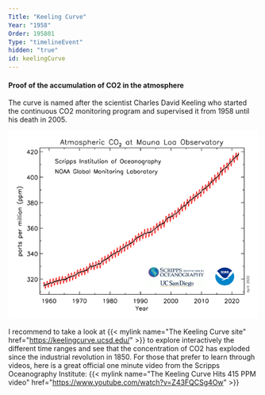 ```yaml
---
Title: "Keeling Curve"
Year: "1958"
Order: 195801
Type: "timelineEvent"
hidden: "true"
id: keelingCurve
---
```


#### Proof of the accumulation of CO2 in the atmosphere

The curve is named after the scientist Charles David Keeling who started the continuous CO2 monitoring program and supervised it from 1958 until his death in 2005.

![](/img/ecology/timelines/main/co2_data_mlo.png)

I recommend to take a look at {{< mylink name="The Keeling Curve site" href="https://keelingcurve.ucsd.edu/"  >}} to explore interactively the different time ranges and see that the concentration of CO2 has exploded since the industrial revolution in 1850. For those that prefer to learn through videos, here is a great official one minute video from the Scripps Oceanography Institute: {{< mylink name="The Keeling Curve Hits 415 PPM video" href="https://www.youtube.com/watch?v=Z43FQCSg4Ow"  >}}